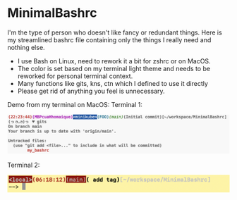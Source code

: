 # MinimalBashrc

I'm the type of person who doesn't like fancy or redundant things.
Here is my streamlined bashrc file containing only the things I really need and nothing else.
- I use Bash on Linux, need to rework it a bit for zshrc or on MacOS.
- The color is set based on my terminal light theme and needs to be reworked for personal terminal context.
- Many functions like gits, kns, ctn which I defined to use it directly
- Please get rid of anything you feel is unnecessary.

Demo from my terminal on MacOS:
Terminal 1:
<p align="center"><img src="terminal_output.png" alt="terminal output image"></p>

Terminal 2:
<p align="center"><img src="terminal_output-2.png" alt="terminal output image"></p>
